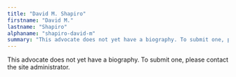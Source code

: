 ```yaml
---
title: "David M. Shapiro"
firstname: "David M."
lastname: "Shapiro"
alphaname: "shapiro-david-m"
summary: "This advocate does not yet have a biography. To submit one, please contact the site administrator."
---
```

This advocate does not yet have a biography. To submit one, please contact the site administrator.

